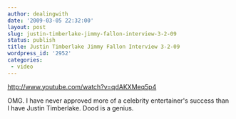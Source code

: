 ```yaml
---
author: dealingwith
date: '2009-03-05 22:32:00'
layout: post
slug: justin-timberlake-jimmy-fallon-interview-3-2-09
status: publish
title: Justin Timberlake Jimmy Fallon Interview 3-2-09
wordpress_id: '2952'
categories:
 - video
---
```


http://www.youtube.com/watch?v=qdAKXMeq5p4

OMG. I have never approved more of a celebrity entertainer's success than I
have Justin Timberlake. Dood is a genius.

